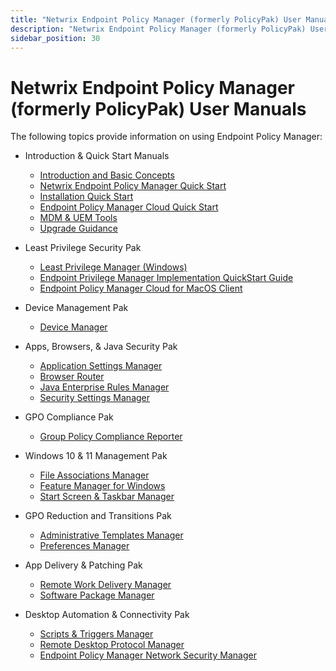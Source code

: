 ```yaml
---
title: "Netwrix Endpoint Policy Manager (formerly PolicyPak) User Manuals"
description: "Netwrix Endpoint Policy Manager (formerly PolicyPak) User Manuals"
sidebar_position: 30
---
```


# Netwrix Endpoint Policy Manager (formerly PolicyPak) User Manuals

The following topics provide information on using Endpoint Policy Manager:

- Introduction & Quick Start Manuals

  - [Introduction and Basic Concepts](/docs/endpointpolicymanager/manuals/introductionandquick/basicconcepts/basicconcepts.md)
  - [Netwrix Endpoint Policy Manager Quick Start](/docs/endpointpolicymanager/manuals/introductionandquick/quickstart/overview.md)
  - [Installation Quick Start](/docs/endpointpolicymanager/manuals/introductionandquick/overviewinstall/overviewinstall.md)
  - [Endpoint Policy Manager Cloud Quick Start](/docs/endpointpolicymanager/manuals/introductionandquick/cloud/overview.md)
  - [MDM & UEM Tools](/docs/endpointpolicymanager/manuals/introductionandquick/mdm/overview.md)
  - [Upgrade Guidance](/docs/endpointpolicymanager/manuals/introductionandquick/upgrade/overview.md)

- Least Privilege Security Pak

  - [Least Privilege Manager (Windows)](/docs/endpointpolicymanager/manuals/leastprivilegesecuri/leastprivilege/overview.md)
  - [Endpoint Privilege Manager Implementation QuickStart Guide](/docs/endpointpolicymanager/manuals/leastprivilegesecuri/pplpmimplementationguide.md)
  - [Endpoint Policy Manager Cloud for MacOS Client](/docs/endpointpolicymanager/manuals/leastprivilegesecuri/mac/overview.md)

- Device Management Pak

  - [Device Manager](/docs/endpointpolicymanager/devicemanager/manual/overview.md)

- Apps, Browsers, & Java Security Pak

  - [Application Settings Manager ](/docs/endpointpolicymanager/manuals/appsbrowsersandjavas/applicationsettings/overview.md)
  - [Browser Router](/docs/endpointpolicymanager/browserrouter/overview)
  - [Java Enterprise Rules Manager](/docs/endpointpolicymanager/manuals/appsbrowsersandjavas/javaenterpriserules/overview.md)
  - [Security Settings Manager](/docs/endpointpolicymanager/manuals/appsbrowsersandjavas/securitysettings/overview.md)

- GPO Compliance Pak

  - [Group Policy Compliance Reporter](/docs/endpointpolicymanager/manuals/gpocompliancepak/grouppolicycomplianc/overview.md)

- Windows 10 & 11 Management Pak

  - [File Associations Manager](/docs/endpointpolicymanager/fileassociationsmanager/manual/overview.md)
  - [Feature Manager for Windows](/docs/endpointpolicymanager/manuals/windows10and11manage/feature/overview.md)
  - [Start Screen & Taskbar Manager](/docs/endpointpolicymanager/manuals/windows10and11manage/startscreentaskbar/overview.md)

- GPO Reduction and Transitions Pak

  - [Administrative Templates Manager](/docs/endpointpolicymanager/manuals/gporeductionandtrans/adminstrativetemplat/overview.md)
  - [Preferences Manager](/docs/endpointpolicymanager/manuals/gporeductionandtrans/preferences/overview.md)

- App Delivery & Patching Pak

  - [Remote Work Delivery Manager](/docs/endpointpolicymanager/manuals/appdeliveryandpatchi/remoteworkdelivery/overview.md)
  - [Software Package Manager](/docs/endpointpolicymanager/manuals/appdeliveryandpatchi/softwarepackage/overview.md)

- Desktop Automation & Connectivity Pak

  - [Scripts & Triggers Manager](/docs/endpointpolicymanager/scriptstriggers/manual/overview.md)
  - [Remote Desktop Protocol Manager](/docs/endpointpolicymanager/remotedesktopprotocolmanager/overview)
  - [Endpoint Policy Manager Network Security Manager](/docs/endpointpolicymanager/scriptstriggers/knowledgebase/tipsandtricks/wlannetwork.md)
